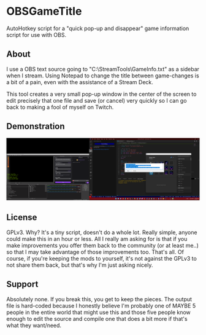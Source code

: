 # OBSGameTitle
AutoHotkey script for a "quick pop-up and disappear" game information script for use with OBS.

## About

I use a OBS text source going to "C:\StreamTools\GameInfo.txt" as a sidebar when I stream. Using Notepad to change the title between game-changes is a bit of a pain, even with the assistance of a Stream Deck.

This tool creates a very small pop-up window in the center of the screen to edit precisely that one file and save (or cancel) very quickly so I can go back to making a fool of myself on Twitch.

## Demonstration
![Screenshot](https://github.com/Firehawke/OBSGameTitle/raw/master/Demo.png)

## License

GPLv3. Why? It's a tiny script, doesn't do a whole lot. Really simple, anyone could make this in an hour or less. All I really am asking for is that if you make improvements you offer them back to the community (or at least me..) so that I may take advantage of those improvements too. That's all. Of course, if you're keeping the mods to yourself, it's not against the GPLv3 to not share them back, but that's why I'm just asking nicely.

## Support

Absolutely none. If you break this, you get to keep the pieces. The output file is hard-coded because I honestly believe I'm probably one of MAYBE 5 people in the entire world that might use this and those five people know enough to edit the source and compile one that does a bit more if that's what they want/need.